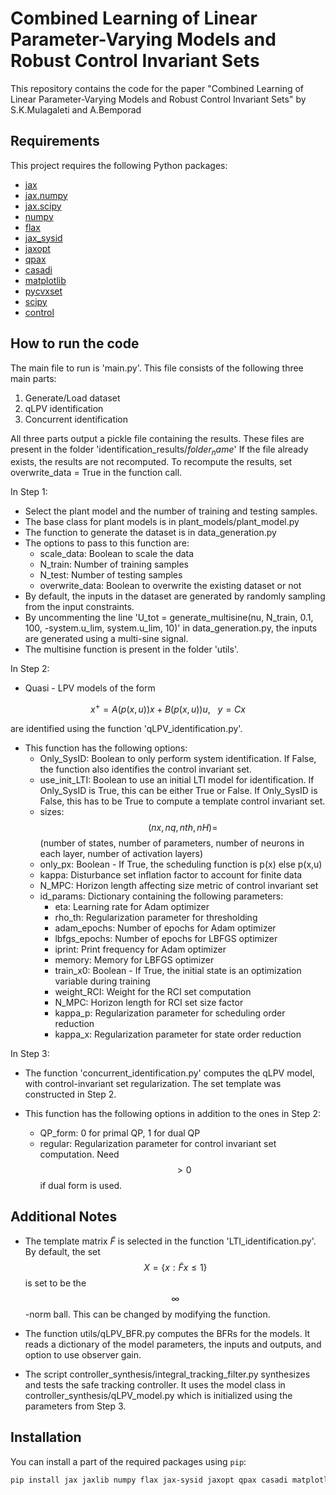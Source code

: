 # Combined Learning of Linear Parameter-Varying Models and Robust Control Invariant Sets
This repository contains the code for the paper "Combined Learning of Linear Parameter-Varying Models and Robust Control Invariant Sets" by S.K.Mulagaleti and A.Bemporad

## Requirements

This project requires the following Python packages:

- [jax](https://github.com/google/jax)
- [jax.numpy](https://jax.readthedocs.io/en/latest/jax.numpy.html)
- [jax.scipy](https://jax.readthedocs.io/en/latest/jax.scipy.html)
- [numpy](https://numpy.org/)
- [flax](https://github.com/google/flax)
- [jax_sysid](https://github.com/bemporad/jax-sysid)
- [jaxopt](https://github.com/google/jaxopt)
- [qpax](https://github.com/kevin-tracy/qpax)
- [casadi](https://web.casadi.org/)
- [matplotlib](https://matplotlib.org/)
- [pycvxset](https://github.com/merlresearch/pycvxset) 
- [scipy](https://www.scipy.org/)
- [control](https://python-control.readthedocs.io/)

## How to run the code
The main file to run is 'main.py'. This file consists of the following three main parts:
1. Generate/Load dataset
2. qLPV identification
3. Concurrent identification

All three parts output a pickle file containing the results.
These files are present in the folder 'identification_results/$folder_name$'
If the file already exists, the results are not recomputed.
To recompute the results, set overwrite_data = True in the function call.

In Step 1: 
- Select the plant model and the number of training and testing samples.
- The base class for plant models is in plant_models/plant_model.py
- The function to generate the dataset is in data_generation.py
- The options to pass to this function are:
    - scale_data: Boolean to scale the data
    - N_train: Number of training samples
    - N_test: Number of testing samples
    - overwrite_data: Boolean to overwrite the existing dataset or not
- By default, the inputs in the dataset are generated by randomly sampling from the input constraints.
- By uncommenting the line 'U_tot = generate_multisine(nu, N_train, 0.1, 100, -system.u_lim, system.u_lim, 10)' in data_generation.py, the inputs are generated using a multi-sine signal.
- The multisine function is present in the folder 'utils'.

In Step 2:
- Quasi - LPV models of the form

$$x^+ = A(p(x,u))x + B(p(x,u))u, \ \ \  y = Cx$$

are identified using the function 'qLPV_identification.py'.
- This function has the following options:
    - Only_SysID: Boolean to only perform system identification. If False, the function also identifies the control invariant set.
    - use_init_LTI: Boolean to use an initial LTI model for identification. If Only_SysID is True, this can be either True or False. If Only_SysID is False, this has to be True to compute a template control invariant set.
    - sizes: $$(nx,nq,nth,nH)=$$ (number of states, number of parameters, number of neurons in each layer, number of activation layers)
    - only_px: Boolean - If True, the scheduling function is p(x) else p(x,u)
    - kappa: Disturbance set inflation factor to account for finite data
    - N_MPC: Horizon length affecting size metric of control invariant set
    - id_params: Dictionary containing the following parameters:
        - eta: Learning rate for Adam optimizer
        - rho_th: Regularization parameter for thresholding
        - adam_epochs: Number of epochs for Adam optimizer
        - lbfgs_epochs: Number of epochs for LBFGS optimizer
        - iprint: Print frequency for Adam optimizer
        - memory: Memory for LBFGS optimizer
        - train_x0: Boolean - If True, the initial state is an optimization variable during training
        - weight_RCI: Weight for the RCI set computation 
        - N_MPC: Horizon length for RCI set size factor
        - kappa_p: Regularization parameter for scheduling order reduction
        - kappa_x: Regularization parameter for state order reduction

In Step 3:
- The function 'concurrent_identification.py' computes the qLPV model, with control-invariant set regularization. The set template was constructed in Step 2.

- This function has the following options in addition to the ones in Step 2:
    - QP_form: 0 for primal QP, 1 for dual QP
    - regular: Regularization parameter for control invariant set computation. Need $$>0$$ if dual form is used.


## Additional Notes
- The template matrix $\tilde{F}$ is selected in the function 'LTI_identification.py'. By default, the set $$X=\{x:\tilde{F}x \leq 1\}$$ is set to be the $$\infty$$-norm ball. This can be changed by modifying the function.

- The function utils/qLPV_BFR.py computes the BFRs for the models. It reads a dictionary of the model parameters, the inputs and outputs, and option to use observer gain.

- The script controller_synthesis/integral_tracking_filter.py synthesizes and tests the safe tracking controller. It uses the model class in controller_synthesis/qLPV_model.py which is initialized using the parameters from Step 3. 






    





## Installation

You can install a part of the required packages using `pip`:

```bash
pip install jax jaxlib numpy flax jax-sysid jaxopt qpax casadi matplotlib scipy control
